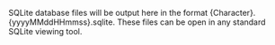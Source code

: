 SQLite database files will be output here in the format {Character}.{yyyyMMddHHmmss}.sqlite. These files can be open in any standard SQLite viewing tool.